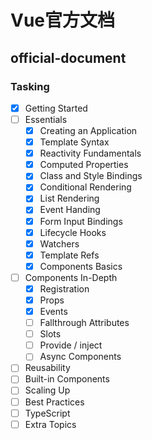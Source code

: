 # Vue官方文档

## official-document

### Tasking

- [x] Getting Started
- [ ] Essentials
  - [x] Creating an Application
  - [x] Template Syntax
  - [x] Reactivity Fundamentals
  - [x] Computed Properties
  - [x] Class and Style Bindings
  - [x] Conditional Rendering
  - [x] List Rendering
  - [x] Event Handing
  - [x] Form Input Bindings
  - [x] Lifecycle Hooks
  - [x] Watchers
  - [x] Template Refs
  - [x] Components Basics
- [ ] Components In-Depth
  - [x] Registration
  - [x] Props
  - [x] Events
  - [ ] Fallthrough Attributes
  - [ ] Slots
  - [ ] Provide / inject
  - [ ] Async Components
- [ ] Reusability
- [ ] Built-in Components
- [ ] Scaling Up
- [ ] Best Practices
- [ ] TypeScript
- [ ] Extra Topics
